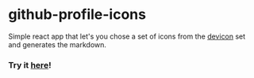# github-profile-icons
Simple react app that let's you chose a set of icons from the [devicon](https://github.com/devicons/devicon) set and generates the markdown.

### Try it [here](https://renevds.github.io/language-icon-widget-pages/#/)!
